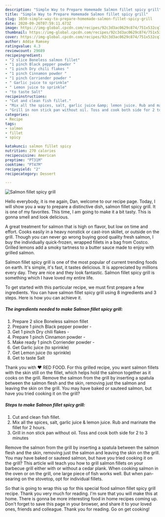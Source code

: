 ```yaml
---
description: "Simple Way to Prepare Homemade Salmon fillet spicy grill"
title: "Simple Way to Prepare Homemade Salmon fillet spicy grill"
slug: 1650-simple-way-to-prepare-homemade-salmon-fillet-spicy-grill
date: 2020-09-26T07:59:11.673Z
image: https://img-global.cpcdn.com/recipes/92c3d3ac0629c874/751x532cq70/salmon-fillet-spicy-grill-recipe-main-photo.jpg
thumbnail: https://img-global.cpcdn.com/recipes/92c3d3ac0629c874/751x532cq70/salmon-fillet-spicy-grill-recipe-main-photo.jpg
cover: https://img-global.cpcdn.com/recipes/92c3d3ac0629c874/751x532cq70/salmon-fillet-spicy-grill-recipe-main-photo.jpg
author: Addie Ramsey
ratingvalue: 4.3
reviewcount: 29689
recipeingredient:
- "2 slice Boneless salmon fillet"
- "1 pinch Black pepper powder "
- "1 pinch Dry chili flakes "
- "1 pinch Cinnamon powder "
- "1 pinch Corriender powder "
- " Garlic juice to sprinkle"
- " Lemon juice to sprinkle"
- "to taste Salt"
recipeinstructions:
- "Cut and clean fish fillet."
- "Mix all the spices, salt, garlic juice &amp; lemon juice. Rub and marinate the fillet for 2 hours."
- "Grill in non stick pan without oil. Toss and cook both side for 2 to 3 minutes"
categories:
- Recipe
tags:
- salmon
- fillet
- spicy

katakunci: salmon fillet spicy 
nutrition: 270 calories
recipecuisine: American
preptime: "PT31M"
cooktime: "PT47M"
recipeyield: "2"
recipecategory: Dessert

---
```



![Salmon fillet spicy grill](https://img-global.cpcdn.com/recipes/92c3d3ac0629c874/751x532cq70/salmon-fillet-spicy-grill-recipe-main-photo.jpg)

Hello everybody, it is me again, Dan, welcome to our recipe page. Today, I will show you a way to prepare a distinctive dish, salmon fillet spicy grill. It is one of my favorites. This time, I am going to make it a bit tasty. This is gonna smell and look delicious.

A great treatment for salmon that is high on flavor, but low on time and effort. Cooks easily in a heavy nonstick or cast-iron skillet, or outside on the grill. Though you can never go wrong buying good quality fresh salmon, I buy the individually quick-frozen, wrapped fillets in a bag from Costco. Grilled lemons add a smoky tartness to a butter sauce made to enjoy with grilled salmon.

Salmon fillet spicy grill is one of the most popular of current trending foods on earth. It's simple, it's fast, it tastes delicious. It is appreciated by millions every day. They are nice and they look fantastic. Salmon fillet spicy grill is something which I have loved my entire life.


To get started with this particular recipe, we must first prepare a few ingredients. You can have salmon fillet spicy grill using 8 ingredients and 3 steps. Here is how you can achieve it.

<!--inarticleads1-->

##### The ingredients needed to make Salmon fillet spicy grill:

1. Prepare 2 slice Boneless salmon fillet
1. Prepare 1 pinch Black pepper powder -
1. Get 1 pinch Dry chili flakes -
1. Prepare 1 pinch Cinnamon powder -
1. Make ready 1 pinch Corriender powder -
1. Get  Garlic juice (to sprinkle)
1. Get  Lemon juice (to sprinkle)
1. Get to taste Salt


Thank you with ❤️ RED FOOD. For this grilled recipe, you want salmon fillets with the skin still on the fillet, which helps hold the salmon together as it cooks on the grill. Remove the salmon from the grill by inserting a spatula between the salmon flesh and the skin, removing just the salmon and leaving the skin on the grill. You may have baked or sauteed salmon, but have you tried cooking it on the grill? 

<!--inarticleads2-->

##### Steps to make Salmon fillet spicy grill:

1. Cut and clean fish fillet.
1. Mix all the spices, salt, garlic juice &amp; lemon juice. Rub and marinate the fillet for 2 hours.
1. Grill in non stick pan without oil. Toss and cook both side for 2 to 3 minutes


Remove the salmon from the grill by inserting a spatula between the salmon flesh and the skin, removing just the salmon and leaving the skin on the grill. You may have baked or sauteed salmon, but have you tried cooking it on the grill? This article will teach you how to grill salmon fillets on your barbecue grill either with or without a cedar plank. When cooking salmon in the oven or on the grill, one large piece of fish works well. But when pan-searing on the stovetop, opt for individual fillets. 

So that is going to wrap this up for this special food salmon fillet spicy grill recipe. Thank you very much for reading. I'm sure that you will make this at home. There is gonna be more interesting food in home recipes coming up. Don't forget to save this page in your browser, and share it to your loved ones, friends and colleague. Thank you for reading. Go on get cooking!
